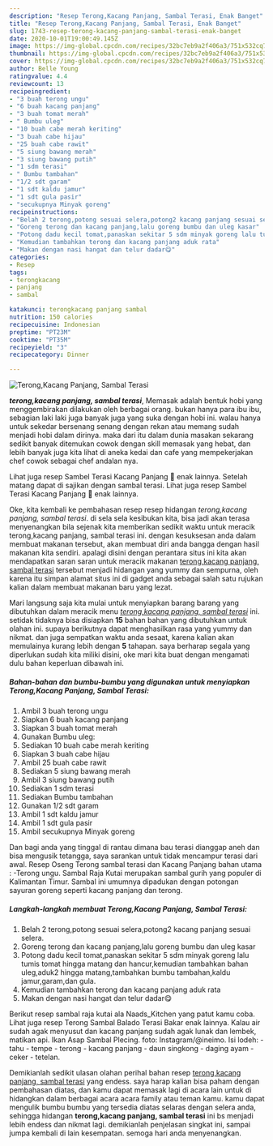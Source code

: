 ```yaml
---
description: "Resep Terong,Kacang Panjang, Sambal Terasi, Enak Banget"
title: "Resep Terong,Kacang Panjang, Sambal Terasi, Enak Banget"
slug: 1743-resep-terong-kacang-panjang-sambal-terasi-enak-banget
date: 2020-10-01T19:00:49.145Z
image: https://img-global.cpcdn.com/recipes/32bc7eb9a2f406a3/751x532cq70/terongkacang-panjang-sambal-terasi-foto-resep-utama.jpg
thumbnail: https://img-global.cpcdn.com/recipes/32bc7eb9a2f406a3/751x532cq70/terongkacang-panjang-sambal-terasi-foto-resep-utama.jpg
cover: https://img-global.cpcdn.com/recipes/32bc7eb9a2f406a3/751x532cq70/terongkacang-panjang-sambal-terasi-foto-resep-utama.jpg
author: Belle Young
ratingvalue: 4.4
reviewcount: 13
recipeingredient:
- "3 buah terong ungu"
- "6 buah kacang panjang"
- "3 buah tomat merah"
- " Bumbu uleg"
- "10 buah cabe merah keriting"
- "3 buah cabe hijau"
- "25 buah cabe rawit"
- "5 siung bawang merah"
- "3 siung bawang putih"
- "1 sdm terasi"
- " Bumbu tambahan"
- "1/2 sdt garam"
- "1 sdt kaldu jamur"
- "1 sdt gula pasir"
- "secukupnya Minyak goreng"
recipeinstructions:
- "Belah 2 terong,potong sesuai selera,potong2 kacang panjang sesuai selera."
- "Goreng terong dan kacang panjang,lalu goreng bumbu dan uleg kasar"
- "Potong dadu kecil tomat,panaskan sekitar 5 sdm minyak goreng lalu tumis tomat hingga matang dan hancur,kemudian tambahkan bahan uleg,aduk2 hingga matang,tambahkan bumbu tambahan,kaldu jamur,garam,dan gula."
- "Kemudian tambahkan terong dan kacang panjang aduk rata"
- "Makan dengan nasi hangat dan telur dadar😋"
categories:
- Resep
tags:
- terongkacang
- panjang
- sambal

katakunci: terongkacang panjang sambal 
nutrition: 150 calories
recipecuisine: Indonesian
preptime: "PT23M"
cooktime: "PT35M"
recipeyield: "3"
recipecategory: Dinner

---
```



![Terong,Kacang Panjang, Sambal Terasi](https://img-global.cpcdn.com/recipes/32bc7eb9a2f406a3/751x532cq70/terongkacang-panjang-sambal-terasi-foto-resep-utama.jpg)

<b><i>terong,kacang panjang, sambal terasi</i></b>, Memasak adalah bentuk hobi yang menggembirakan dilakukan oleh berbagai orang. bukan hanya para ibu ibu, sebagian laki laki juga banyak juga yang suka dengan hobi ini. walau hanya untuk sekedar bersenang senang dengan rekan atau memang sudah menjadi hobi dalam dirinya. maka dari itu dalam dunia masakan sekarang sedikit banyak ditemukan cowok dengan skill memasak yang hebat, dan lebih banyak juga kita lihat di aneka kedai dan cafe yang mempekerjakan chef cowok sebagai chef andalan nya.

Lihat juga resep Sambel Terasi Kacang Panjang 🥗 enak lainnya. Setelah matang dapat di sajikan dengan sambal terasi. Lihat juga resep Sambel Terasi Kacang Panjang 🥗 enak lainnya.

Oke, kita kembali ke pembahasan resep resep hidangan <i>terong,kacang panjang, sambal terasi</i>. di sela sela kesibukan kita, bisa jadi akan terasa menyenangkan bila sejenak kita memberikan sedikit waktu untuk meracik terong,kacang panjang, sambal terasi ini. dengan kesuksesan anda dalam membuat makanan tersebut, akan membuat diri anda bangga dengan hasil makanan kita sendiri. apalagi disini dengan perantara situs ini kita akan mendapatkan saran saran untuk meracik makanan <u>terong,kacang panjang, sambal terasi</u> tersebut menjadi hidangan yang yummy dan sempurna, oleh karena itu simpan alamat situs ini di gadget anda sebagai salah satu rujukan kalian dalam membuat makanan baru yang lezat.


Mari langsung saja kita mulai untuk menyiapkan barang barang yang dibutuhkan dalam meracik menu <u><i>terong,kacang panjang, sambal terasi</i></u> ini. setidak tidaknya bisa disiapkan <b>15</b> bahan bahan yang dibutuhkan untuk olahan ini. supaya berikutnya dapat menghasilkan rasa yang yummy dan nikmat. dan juga sempatkan waktu anda sesaat, karena kalian akan memulainya kurang lebih dengan <b>5</b> tahapan. saya berharap segala yang diperlukan sudah kita miliki disini, oke mari kita buat dengan mengamati dulu bahan keperluan dibawah ini.

<!--inarticleads1-->

##### Bahan-bahan dan bumbu-bumbu yang digunakan untuk menyiapkan Terong,Kacang Panjang, Sambal Terasi:

1. Ambil 3 buah terong ungu
1. Siapkan 6 buah kacang panjang
1. Siapkan 3 buah tomat merah
1. Gunakan  Bumbu uleg:
1. Sediakan 10 buah cabe merah keriting
1. Siapkan 3 buah cabe hijau
1. Ambil 25 buah cabe rawit
1. Sediakan 5 siung bawang merah
1. Ambil 3 siung bawang putih
1. Sediakan 1 sdm terasi
1. Sediakan  Bumbu tambahan
1. Gunakan 1/2 sdt garam
1. Ambil 1 sdt kaldu jamur
1. Ambil 1 sdt gula pasir
1. Ambil secukupnya Minyak goreng


Dan bagi anda yang tinggal di rantau dimana bau terasi dianggap aneh dan bisa mengusik tetangga, saya sarankan untuk tidak mencampur terasi dari awal. Resep Oseng Terong sambal terasi dan Kacang Panjang bahan utama : -Terong ungu. Sambal Raja Kutai merupakan sambal gurih yang populer di Kalimantan Timur. Sambal ini umumnya dipadukan dengan potongan sayuran goreng seperti kacang panjang dan terong. 

<!--inarticleads2-->

##### Langkah-langkah membuat Terong,Kacang Panjang, Sambal Terasi:

1. Belah 2 terong,potong sesuai selera,potong2 kacang panjang sesuai selera.
1. Goreng terong dan kacang panjang,lalu goreng bumbu dan uleg kasar
1. Potong dadu kecil tomat,panaskan sekitar 5 sdm minyak goreng lalu tumis tomat hingga matang dan hancur,kemudian tambahkan bahan uleg,aduk2 hingga matang,tambahkan bumbu tambahan,kaldu jamur,garam,dan gula.
1. Kemudian tambahkan terong dan kacang panjang aduk rata
1. Makan dengan nasi hangat dan telur dadar😋


Berikut resep sambal raja kutai ala Naads_Kitchen yang patut kamu coba. Lihat juga resep Terong Sambal Balado Terasi Bakar enak lainnya. Kalau air sudah agak menyusut dan kacang panjang sudah agak lunak dan lembek, matikan api. Ikan Asap Sambal Plecing. foto: Instagram/@ineimo. Isi lodeh: - tahu - tempe - terong - kacang panjang - daun singkong - daging ayam - ceker - tetelan. 

Demikianlah sedikit ulasan olahan perihal bahan resep <u>terong,kacang panjang, sambal terasi</u> yang endess. saya harap kalian bisa paham dengan pembahasan diatas, dan kamu dapat memasak lagi di acara lain untuk di hidangkan dalam berbagai acara acara family atau teman kamu. kamu dapat mengulik bumbu bumbu yang tersedia diatas selaras dengan selera anda, sehingga hidangan <b>terong,kacang panjang, sambal terasi</b> ini bs menjadi lebih endess dan nikmat lagi. demikianlah penjelasan singkat ini, sampai jumpa kembali di lain kesempatan. semoga hari anda menyenangkan.

